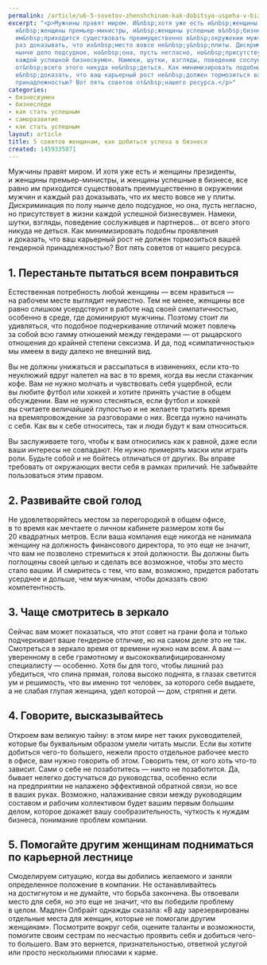 ```yaml
---
permalink: /article/u6-5-sovetov-zhenshchinam-kak-dobitsya-uspeha-v-biznese
excerpt: "<p>Мужчины правят миром. И&nbsp;хотя уже есть и&nbsp;женщины президенты,
  и&nbsp;женщины премьер-министры, и&nbsp;женщины успешные в&nbsp;бизнесе, все равно
  им&nbsp;приходится существовать преимущественно в&nbsp;окружении мужчин и&nbsp;каждый
  раз доказывать, что их&nbsp;место вовсе не&nbsp;у&nbsp;плиты. Дискриминация по&nbsp;полу
  нынче дело подсудное, но&nbsp;она, пусть негласно, но&nbsp;присутствует в&nbsp;жизни
  каждой успешной бизнесвумен. Намеки, шутки, взгляды, поведение сослуживцев и&nbsp;партнеров...
  от&nbsp;всего этого никуда не&nbsp;деться. Как минимизировать подобны проявления
  и&nbsp;доказать, что ваш карьерный рост не&nbsp;должен тормозиться вашей гендерной
  принадлежностью? Вот пять советов от&nbsp;нашего ресурса.</p>"
categories:
- бизнесвумен
- бизнеследи
- как стать успешным
- саморазвитие
- как стать успешным
layout: article
title: 5 советов женщинам, как добиться успеха в бизнесе
created: 1459335871
---
```

<p>Мужчины правят миром. И&nbsp;хотя уже есть и&nbsp;женщины президенты, и&nbsp;женщины премьер-министры, и&nbsp;женщины успешные в&nbsp;бизнесе, все равно им&nbsp;приходится существовать преимущественно в&nbsp;окружении мужчин и&nbsp;каждый раз доказывать, что их&nbsp;место вовсе не&nbsp;у&nbsp;плиты. Дискриминация по&nbsp;полу нынче дело подсудное, но&nbsp;она, пусть негласно, но&nbsp;присутствует в&nbsp;жизни каждой успешной бизнесвумен. Намеки, шутки, взгляды, поведение сослуживцев и&nbsp;партнеров... от&nbsp;всего этого никуда не&nbsp;деться. Как минимизировать подобны проявления и&nbsp;доказать, что ваш карьерный рост не&nbsp;должен тормозиться вашей гендерной принадлежностью? Вот пять советов от&nbsp;нашего ресурса.</p>
<h2>1. Перестаньте пытаться всем понравиться</h2>
<p>Естественная потребность любой женщины&nbsp;— всем нравиться&nbsp;— на&nbsp;рабочем месте выглядит неуместно. Тем не&nbsp;менее, женщины все равно слишком усердствуют в&nbsp;работе над своей симпатичностью, особенно в&nbsp;среде, где доминируют мужчины. Поэтому стоит&nbsp;ли удивляться, что подобное подчеркивание отличий может повлечь за&nbsp;собой всю гамму отношений между гендерами&nbsp;— от&nbsp;рыцарского отношения до&nbsp;крайней степени сексизма. И&nbsp;да, под «симпатичностью» мы&nbsp;имеем в&nbsp;виду далеко не&nbsp;внешний вид.</p>
<p>Вы&nbsp;не&nbsp;должны унижаться и&nbsp;рассыпаться в&nbsp;извинениях, если кто-то неуклюжий вдруг налетел на&nbsp;вас в&nbsp;то&nbsp;время, когда вы&nbsp;несли стаканчик кофе. Вам не&nbsp;нужно молчать и&nbsp;чувствовать себя ущербной, если вы&nbsp;любите футбол или хоккей и&nbsp;хотите принять участие в&nbsp;общем обсуждении. Вам не&nbsp;нужно стесняться, если футбол и&nbsp;хоккей вы&nbsp;считаете величайшей глупостью и&nbsp;не&nbsp;желаете тратить время на&nbsp;времяпровождение за&nbsp;разговорами о&nbsp;них. Всегда нужно начинать с&nbsp;себя. Как вы&nbsp;к&nbsp;себе относитесь, так и&nbsp;люди будут к&nbsp;вам относиться.</p>
<p>Вы&nbsp;заслуживаете того, чтобы к&nbsp;вам относились как к&nbsp;равной, даже если ваши интересы не&nbsp;совпадают. Не&nbsp;нужно примерять маски или играть роли. Будьте собой и&nbsp;не&nbsp;бойтесь отличаться от&nbsp;других. Вы&nbsp;вправе требовать от&nbsp;окружающих вести себя в&nbsp;рамках приличий. Не&nbsp;забывайте пользоваться этим правом.</p>
<h2>2. Развивайте свой голод</h2>
<p>Не&nbsp;удовлетворяйтесь местом за&nbsp;перегородкой в&nbsp;общем офисе, в&nbsp;то&nbsp;время как мечтаете о&nbsp;личном кабинете размером хотя&nbsp;бы 20&nbsp;квадратных метров. Если ваша компания еще никогда не&nbsp;нанимала женщину на&nbsp;должность финансового директора, то&nbsp;это еще не&nbsp;значит, что вам не&nbsp;позволено стремиться к&nbsp;этой должности. Вы&nbsp;должны быть поглощены своей целью и&nbsp;сделать все возможное, чтобы это место стало вашим. И&nbsp;смиритесь с&nbsp;тем, что вам, возможно, придется работать усерднее и&nbsp;дольше, чем мужчинам, чтобы доказать свою компетентность.</p>
<h2>3. Чаще смотритесь в&nbsp;зеркало</h2>
<p>Сейчас вам может показаться, что этот совет на&nbsp;грани фола и&nbsp;только подчеркивает ваше гендерное отличие, но&nbsp;на&nbsp;самом деле это не&nbsp;так. Смотреться в&nbsp;зеркало время от&nbsp;времени нужно нам всем. А&nbsp;вам&nbsp;— уверенному в&nbsp;себе грамотному и&nbsp;высококвалифицированному специалисту&nbsp;— особенно. Хотя&nbsp;бы для того, чтобы лишний раз убедиться, что спина прямая, голова высоко поднята, в&nbsp;глазах светится ум&nbsp;и&nbsp;решимость, что вы&nbsp;именно тот человек, за&nbsp;которого себя выдаете, а&nbsp;не&nbsp;слабая глупая женщина, удел которой&nbsp;— дом, стряпня и&nbsp;дети. </p>
<h2>4. Говорите, высказывайтесь</h2>
<p>Откроем вам великую тайну: в&nbsp;этом мире нет таких руководителей, которые&nbsp;бы буквальным образом умели читать мысли. Если вы&nbsp;хотите добиться чего-то большего, нежели просто отдельное рабочее место в&nbsp;офисе, вам нужно говорить об&nbsp;этом. Говорить тем, от&nbsp;кого хоть что-то зависит. Сами о&nbsp;себе не&nbsp;позаботитесь&nbsp;— никто не&nbsp;позаботится. Да, бывает нелегко достучаться до&nbsp;руководства, особенно если на&nbsp;предприятии не&nbsp;налажено эффективной обратной связи, но&nbsp;все в&nbsp;ваших руках. Возможно, налаживание связи между руководящим составом и&nbsp;рабочим коллективом будет вашим первым большим делом, которое докажет вашу сообразительность, чуткость к&nbsp;нуждам бизнеса, понимание проблем компании. </p>
<h2>5. Помогайте другим женщинам подниматься по&nbsp;карьерной лестнице</h2>
<p>Смоделируем ситуацию, когда вы&nbsp;добились желаемого и&nbsp;заняли определенное положение в&nbsp;компании. Не&nbsp;останавливайтесь на&nbsp;достигнутом и&nbsp;не&nbsp;думайте, что борьба закончена. Вы&nbsp;отвоевали место для себя, но&nbsp;это еще не&nbsp;значит, что вы&nbsp;победили проблему в&nbsp;целом. Мадлен Олбрайт однажды сказала: «В&nbsp;аду зарезервированы отдельные места для женщин, которые не&nbsp;помогали другим женщинам». Посмотрите вокруг себя, оцените таланты и&nbsp;возможности, помогите своим сестрам по&nbsp;несчастью проявить себя и&nbsp;добиться чего-то большего. Вам это вернется, признательностью, ответной услугой или просто несколькими плюсами к&nbsp;карме.</p>
